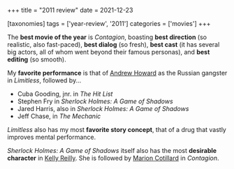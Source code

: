 +++
title = "2011 review"
date = 2021-12-23

[taxonomies]
tags = ['year-review', '2011']
categories = ['movies']
+++

The __best movie of the year__ is _Contagion_,
boasting __best direction__ (so realistic, also fast-paced),
__best dialog__ (so fresh),
__best cast__ (it has several big actors, all of whom went beyond their famous personas),
and __best editing__ (so smooth).

My __favorite performance__ is that of [Andrew Howard] as the Russian
gangster in _Limitless_, followed by...

- Cuba Gooding, jnr. in _The Hit List_
- Stephen Fry in _Sherlock Holmes: A Game of Shadows_
- Jared Harris, also in _Sherlock Holmes: A Game of Shadows_
- Jeff Chase, in _The Mechanic_

_Limitless_ also has my most __favorite story
concept__, that of a drug that vastly improves mental performance.

_Sherlock Holmes: A Game of Shadows_ itself also has
the most __desirable character__ in [Kelly Reilly].
She is followed by [Marion Cotillard] in _Contagion_.

[Marion Cotillard]: https://en.wikipedia.org/wiki/Marion_Cotillard
[Kelly Reilly]: http://en.wikipedia.org/wiki/Kelly_Reilly
[Andrew Howard]: https://en.wikipedia.org/wiki/Andrew_Howard
[Jared Harris]: http://en.wikipedia.org/wiki/Jared_Harris
